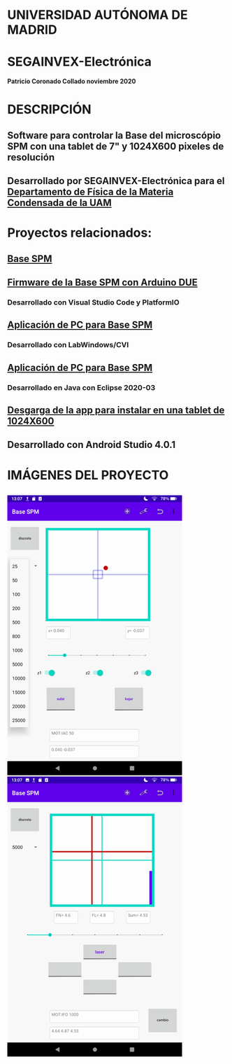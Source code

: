 # UNIVERSIDAD AUTÓNOMA DE MADRID
# SEGAINVEX-Electrónica
**Patricio Coronado Collado noviembre 2020**
# DESCRIPCIÓN
## Software para controlar la Base del microscópio SPM con una tablet de 7" y 1024X600 pixeles de resolución
## Desarrollado por SEGAINVEX-Electrónica para el [Departamento de Física de la Materia Condensada de la UAM](https://www.fmc.uam.es/research/nano-spm-lab/)
# Proyectos relacionados:
## [Base SPM](https://github.com/SEGAINVEX-ELECTRONICA/Base_SPM_V3_1) 
## [Firmware de la Base SPM con Arduino DUE](https://github.com/PatricioCoronado/Base-SPM-Arduino-DUE)
### Desarrollado con Visual Studio Code y PlatformIO
## [Aplicación de PC para Base SPM](https://github.com/SEGAINVEX-ELECTRONICA/Base-SPM-CVI) 
### Desarrollado con LabWindows/CVI
## [Aplicación de PC para Base SPM](https://github.com/SEGAINVEX-ELECTRONICA/Base-SPM-Java) 
### Desarrollado en Java con Eclipse 2020-03
## [Desgarga de la app para instalar en una tablet de 1024X600](https://github.com/SEGAINVEX-ELECTRONICA/BaseSPM-Tablet/tree/main/app/release/app-release.apk)
## Desarrollado con Android Studio 4.0.1

# IMÁGENES DEL PROYECTO
##
![base](https://github.com/SEGAINVEX-ELECTRONICA/BaseSPM-Tablet/blob/main/imagenes/imagen1A.png "control de motores Z")
![cabeza](https://github.com/SEGAINVEX-ELECTRONICA/BaseSPM-Tablet/blob/main/imagenes/imagen2B.png "control de motores de la cabeza")


